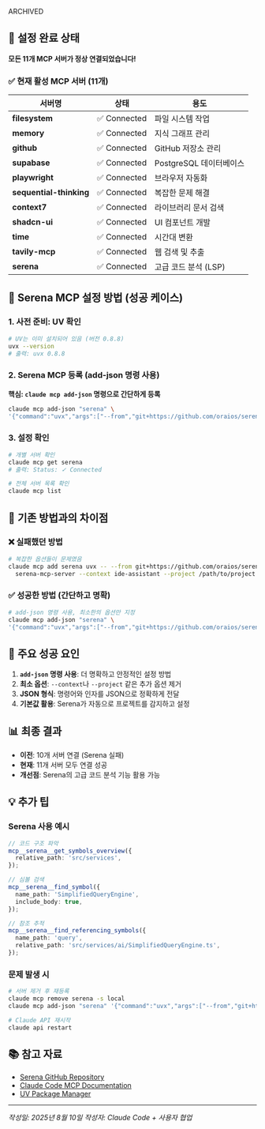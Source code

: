 ARCHIVED

## 🎉 설정 완료 상태

**모든 11개 MCP 서버가 정상 연결되었습니다!**

### ✅ 현재 활성 MCP 서버 (11개)

| 서버명                  | 상태         | 용도                    |
| ----------------------- | ------------ | ----------------------- |
| **filesystem**          | ✅ Connected | 파일 시스템 작업        |
| **memory**              | ✅ Connected | 지식 그래프 관리        |
| **github**              | ✅ Connected | GitHub 저장소 관리      |
| **supabase**            | ✅ Connected | PostgreSQL 데이터베이스 |
| **playwright**          | ✅ Connected | 브라우저 자동화         |
| **sequential-thinking** | ✅ Connected | 복잡한 문제 해결        |
| **context7**            | ✅ Connected | 라이브러리 문서 검색    |
| **shadcn-ui**           | ✅ Connected | UI 컴포넌트 개발        |
| **time**                | ✅ Connected | 시간대 변환             |
| **tavily-mcp**          | ✅ Connected | 웹 검색 및 추출         |
| **serena**              | ✅ Connected | 고급 코드 분석 (LSP)    |

## 🔧 Serena MCP 설정 방법 (성공 케이스)

### 1. 사전 준비: UV 확인

```bash
# UV는 이미 설치되어 있음 (버전 0.8.8)
uvx --version
# 출력: uvx 0.8.8
```

### 2. Serena MCP 등록 (add-json 명령 사용)

**핵심: `claude mcp add-json` 명령으로 간단하게 등록**

```bash
claude mcp add-json "serena" \
'{"command":"uvx","args":["--from","git+https://github.com/oraios/serena","serena-mcp-server"]}'
```

### 3. 설정 확인

```bash
# 개별 서버 확인
claude mcp get serena
# 출력: Status: ✓ Connected

# 전체 서버 목록 확인
claude mcp list
```

## 📝 기존 방법과의 차이점

### ❌ 실패했던 방법

```bash
# 복잡한 옵션들이 문제였음
claude mcp add serena uvx -- --from git+https://github.com/oraios/serena \
  serena-mcp-server --context ide-assistant --project /path/to/project
```

### ✅ 성공한 방법 (간단하고 명확)

```bash
# add-json 명령 사용, 최소한의 옵션만 지정
claude mcp add-json "serena" \
'{"command":"uvx","args":["--from","git+https://github.com/oraios/serena","serena-mcp-server"]}'
```

## 🚀 주요 성공 요인

1. **`add-json` 명령 사용**: 더 명확하고 안정적인 설정 방법
2. **최소 옵션**: `--context`나 `--project` 같은 추가 옵션 제거
3. **JSON 형식**: 명령어와 인자를 JSON으로 정확하게 전달
4. **기본값 활용**: Serena가 자동으로 프로젝트를 감지하고 설정

## 📊 최종 결과

- **이전**: 10개 서버 연결 (Serena 실패)
- **현재**: 11개 서버 모두 연결 성공
- **개선점**: Serena의 고급 코드 분석 기능 활용 가능

## 💡 추가 팁

### Serena 사용 예시

```typescript
// 코드 구조 파악
mcp__serena__get_symbols_overview({
  relative_path: 'src/services',
});

// 심볼 검색
mcp__serena__find_symbol({
  name_path: 'SimplifiedQueryEngine',
  include_body: true,
});

// 참조 추적
mcp__serena__find_referencing_symbols({
  name_path: 'query',
  relative_path: 'src/services/ai/SimplifiedQueryEngine.ts',
});
```

### 문제 발생 시

```bash
# 서버 제거 후 재등록
claude mcp remove serena -s local
claude mcp add-json "serena" '{"command":"uvx","args":["--from","git+https://github.com/oraios/serena","serena-mcp-server"]}'

# Claude API 재시작
claude api restart
```

## 📚 참고 자료

- [Serena GitHub Repository](https://github.com/oraios/serena)
- [Claude Code MCP Documentation](https://docs.anthropic.com/en/docs/claude-code/mcp)
- [UV Package Manager](https://docs.astral.sh/uv/)

---

_작성일: 2025년 8월 10일_
_작성자: Claude Code + 사용자 협업_
